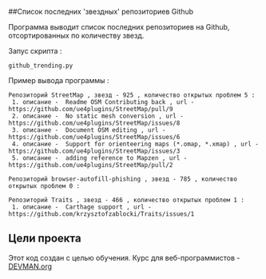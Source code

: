 ##Список последних 'звездных' репозиториев Github

Программа выводит список последних репозиториев на Github, отсортированных по количеству звезд.

Запус скрипта :
```
github_trending.py
```

Пример вывода программы :

```
Репозиторий StreetMap , звезд - 925 , количество открытых проблем 5 : 
 1. описание -  Readme OSM Contributing back , url - https://github.com/ue4plugins/StreetMap/pull/9 
 2. описание -  No static mesh conversion , url - https://github.com/ue4plugins/StreetMap/issues/8 
 3. описание -  Document OSM editing , url - https://github.com/ue4plugins/StreetMap/issues/6 
 4. описание -  Support for orienteering maps (*.omap, *.xmap) , url - https://github.com/ue4plugins/StreetMap/issues/3 
 5. описание -  adding reference to Mapzen , url - https://github.com/ue4plugins/StreetMap/pull/2 

Репозиторий browser-autofill-phishing , звезд - 785 , количество открытых проблем 0 : 

Репозиторий Traits , звезд - 466 , количество открытых проблем 1 : 
 1. описание -  Carthage support , url - https://github.com/krzysztofzablocki/Traits/issues/1 
```

## Цели проекта

Этот код создан с целью обучения. Курс для веб-программистов - [DEVMAN.org](https://devman.org)
